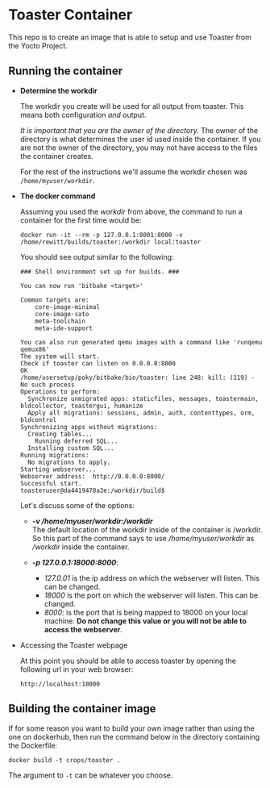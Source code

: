Toaster Container
========================
This repo is to create an image that is able to setup and use Toaster from
the Yocto Project.

Running the container
---------------------
* **Determine the workdir**

  The workdir you create will be used for all output from toaster. This means
  both configuration *and* output.

  *It is important that you are the owner of the directory.* The owner of the
  directory is what determines the user id used inside the container. If you
  are not the owner of the directory, you may not have access to the files the
  container creates.

  For the rest of the instructions we'll assume the workdir chosen was
  `/home/myuser/workdir`.

* **The docker command**

  Assuming you used the *workdir* from above, the command
  to run a container for the first time would be:

  ```
  docker run -it --rm -p 127.0.0.1:8001:8000 -v /home/rewitt/builds/toaster:/workdir local:toaster
  ```
  You should see output similar to the following:
  ```
  ### Shell environment set up for builds. ###

  You can now run 'bitbake <target>'
  
  Common targets are:
      core-image-minimal
      core-image-sato
      meta-toolchain
      meta-ide-support
  
  You can also run generated qemu images with a command like 'runqemu qemux86'
  The system will start.
  Check if toaster can listen on 0.0.0.0:8000
  OK
  /home/usersetup/poky/bitbake/bin/toaster: line 248: kill: (119) - No such process
  Operations to perform:
    Synchronize unmigrated apps: staticfiles, messages, toastermain, bldcollector, toastergui, humanize
    Apply all migrations: sessions, admin, auth, contenttypes, orm, bldcontrol
  Synchronizing apps without migrations:
    Creating tables...
      Running deferred SQL...
    Installing custom SQL...
  Running migrations:
    No migrations to apply.
  Starting webserver...
  Webserver address:  http://0.0.0.0:8000/
  Successful start.
  toasteruser@da4419478a3e:/workdir/build$
  ```
  Let's discuss some of the options:
  * **_-v /home/myuser/workdir:/workdir_**   
    The default location of the workdir inside of the container is /workdir. So
    this part of the command says to use */home/myuser/workdir* as */workdir*
    inside the container.

  * **_-p 127.0.0.1:18000:8000_**:   
    * *127.0.01* is the ip address on which the webserver will listen. This
      can be changed.
    * *18000* is the port on which the webserver will listen. This
      can be changed.
    * *8000*: is the port that is being mapped to 18000 on your local
    machine. **Do not change this value or you will not be able to access
    the webserver**.

* Accessing the Toaster webpage

  At this point you should be able to access toaster by opening the following
  url in your web browser:
  ```
  http://localhost:18000
  ```

Building the container image
----------------------------
If for some reason you want to build your own image rather than using the one
on dockerhub, then run the command below in the directory containing the
Dockerfile:

```
docker build -t crops/toaster .
```

The argument to `-t` can be whatever you choose.
